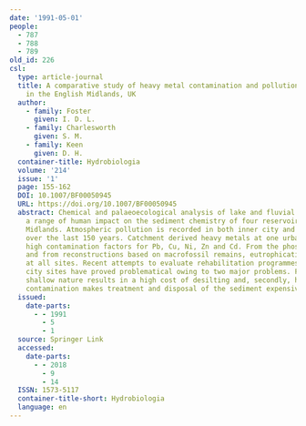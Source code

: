 ```yaml
---
date: '1991-05-01'
people:
  - 787
  - 788
  - 789
old_id: 226
csl:
  type: article-journal
  title: A comparative study of heavy metal contamination and pollution in four reservoirs
    in the English Midlands, UK
  author:
    - family: Foster
      given: I. D. L.
    - family: Charlesworth
      given: S. M.
    - family: Keen
      given: D. H.
  container-title: Hydrobiologia
  volume: '214'
  issue: '1'
  page: 155-162
  DOI: 10.1007/BF00050945
  URL: https://doi.org/10.1007/BF00050945
  abstract: Chemical and palaeoecological analysis of lake and fluvial sediments reveals
    a range of human impact on the sediment chemistry of four reservoirs in the English
    Midlands. Atmospheric pollution is recorded in both inner city and rural sites
    over the last 150 years. Catchment derived heavy metals at one urban site reveals
    high contamination factors for Pb, Cu, Ni, Zn and Cd. From the phosphorus record
    and from reconstructions based on macrofossil remains, eutrophication is recorded
    at all sites. Recent attempts to evaluate rehabilitation programmes for the inner
    city sites have proved problematical owing to two major problems. First, their
    shallow nature results in a high cost of desilting and, secondly, heavy metal
    contamination makes treatment and disposal of the sediment expensive.
  issued:
    date-parts:
      - - 1991
        - 5
        - 1
  source: Springer Link
  accessed:
    date-parts:
      - - 2018
        - 9
        - 14
  ISSN: 1573-5117
  container-title-short: Hydrobiologia
  language: en
---
```

